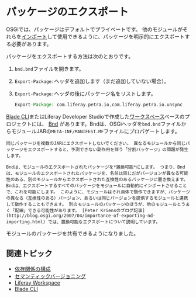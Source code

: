 # パッケージのエクスポート

OSGiでは、パッケージはデフォルトでプライベートです。 他のモジュールがそれらを[インポート](./importing-packages.md)して使用できるように、パッケージを明示的にエクスポートする必要があります。

パッケージをエクスポートする方法は次のとおりです。

1. `bnd.bnd`ファイルを開きます。

1. `Export-Package:`ヘッダを追加します（まだ追加していない場合）。

1. `Export-Package:`ヘッダの後にパッケージ名をリストします。

    ```groovy
    Export-Package: com.liferay.petra.io,com.liferay.petra.io.unsync
    ```

[Blade CLI](../../building-applications/tooling/blade-cli/generating-projects-with-blade-cli.md)またはLiferay Developer Studioで作成した[ワークスペース](../../building-applications/tooling/liferay-workspace/what-is-liferay-workspace.md)ベースのプロジェクトには、 [Bnd](http://bnd.bndtools.org/) があります。Bndは、OSGiヘッダを`bnd.bnd`ファイルからモジュールJARの`META-INF/MANIFEST.MF`ファイルにプロパゲートします。

```{important}
同じパッケージを複数のJARにエクスポートしないでください。 異なるモジュールから同じパッケージをエクスポートすると、予測できない副作用を伴う「分割パッケージ」の問題が発生します。
```

```{note}
Bndは、モジュールのエクスポートされたパッケージを*置換可能*にします。 つまり、Bndは、モジュールのエクスポートされたパッケージを、名前は同じだがバージョンが異なる可能性のある、別のモジュールからエクスポートされた互換性のあるパッケージに置き換えます。 Bndは、エクスポートするすべてのパッケージをモジュールに自動的にインポートさせることで、これを可能にします。 このように、モジュールはそれ自体で動作できますが、パッケージの異なる（互換性のある）バージョン、あるいは同じバージョンを提供するモジュールと連携して動作することもできます。 別のモジュールのパッケージのほうが、他のモジュールとうまく「配線」できる可能性があります。 [Peter Kriensのブログ記事](http://blog.osgi.org/2007/04/importance-of-exporting-nd-importing.html) では、置換可能なエクスポートについて説明しています。
```

モジュールのパッケージを共有できるようになりました。

## 関連トピック

* [依存関係の構成](./configuring-dependencies.md)
* [セマンティックバージョニング](./semantic-versioning.md)
* [Liferay Workspace](../../building-applications/tooling/liferay-workspace/what-is-liferay-workspace.md)
* [Blade CLI](../../building-applications/tooling/blade-cli/generating-projects-with-blade-cli.md)